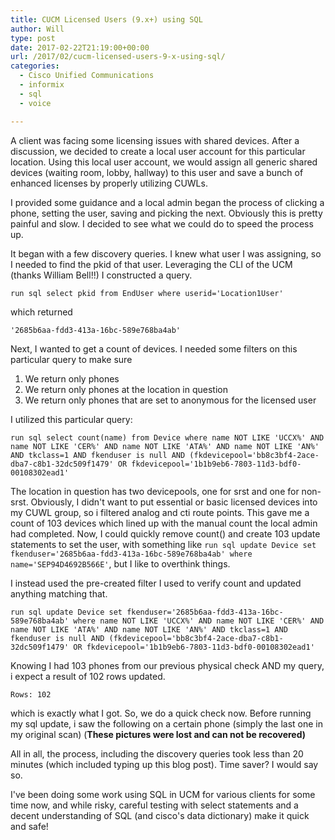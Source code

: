 ```yaml
---
title: CUCM Licensed Users (9.x+) using SQL
author: Will
type: post
date: 2017-02-22T21:19:00+00:00
url: /2017/02/cucm-licensed-users-9-x-using-sql/
categories:
  - Cisco Unified Communications
  - informix
  - sql
  - voice

---
```

A client was facing some licensing issues with shared devices. After a discussion, we decided to create a local user account for this particular location. Using this local user account, we would assign all generic shared devices (waiting room, lobby, hallway) to this user and save a bunch of enhanced licenses by properly utilizing CUWLs.

I provided some guidance and a local admin began the process of clicking a phone, setting the user, saving and picking the next. Obviously this is pretty painful and slow. I decided to see what we could do to speed the process up.

<!--more-->

It began with a few discovery queries. I knew what user I was assigning, so I needed to find the pkid of that user. Leveraging the CLI of the UCM (thanks William Bell!!) I constructed a query.

`run sql select pkid from EndUser where userid='Location1User'`

which returned

`'2685b6aa-fdd3-413a-16bc-589e768ba4ab'`

Next, I wanted to get a count of devices. I needed some filters on this particular query to make sure

  1. We return only phones
  2. We return only phones at the location in question
  3. We return only phones that are set to anonymous for the licensed user

I utilized this particular query:

`run sql select count(name) from Device where name NOT LIKE 'UCCX%' AND name NOT LIKE 'CER%' AND name NOT LIKE 'ATA%' AND name NOT LIKE 'AN%' AND tkclass=1 AND fkenduser is null AND (fkdevicepool='bb8c3bf4-2ace-dba7-c8b1-32dc509f1479' OR fkdevicepool='1b1b9eb6-7803-11d3-bdf0-00108302ead1'`

The location in question has two devicepools, one for srst and one for non-srst. Obviously, I didn't want to put essential or basic licensed devices into my CUWL group, so i filtered analog and cti route points. This gave me a count of 103 devices which lined up with the manual count the local admin had completed. Now, I could quickly remove count() and create 103 update statements to set the user, with something like `run sql update Device set fkenduser='2685b6aa-fdd3-413a-16bc-589e768ba4ab' where name='SEP94D4692B566E'`, but I like to overthink things.

I instead used the pre-created filter I used to verify count and updated anything matching that.

`run sql update Device set fkenduser='2685b6aa-fdd3-413a-16bc-589e768ba4ab' where name NOT LIKE 'UCCX%' AND name NOT LIKE 'CER%' AND name NOT LIKE 'ATA%' AND name NOT LIKE 'AN%' AND tkclass=1 AND fkenduser is null AND (fkdevicepool='bb8c3bf4-2ace-dba7-c8b1-32dc509f1479' OR fkdevicepool='1b1b9eb6-7803-11d3-bdf0-00108302ead1'`

Knowing I had 103 phones from our previous physical check AND my query, i expect a result of 102 rows updated.

`Rows: 102`

which is exactly what I got. So, we do a quick check now. Before running my sql update, i saw the following on a certain phone (simply the last one in my original scan) (**These pictures were lost and can not be recovered)**

All in all, the process, including the discovery queries took less than 20 minutes (which included typing up this blog post). Time saver? I would say so.

I've been doing some work using SQL in UCM for various clients for some time now, and while risky, careful testing with select statements and a decent understanding of SQL (and cisco's data dictionary) make it quick and safe!